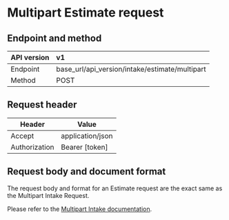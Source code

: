 # Multipart Estimate request

## Endpoint and method

| API version | v1                                             |
|:------------|:-----------------------------------------------|
| Endpoint    | base_url/api_version/intake/estimate/multipart |
| Method      | POST                                           |

## Request header

| Header        | Value            |
|---------------|------------------|
| Accept        | application/json |
| Authorization | Bearer [token]   |

## Request body and document format

The request body and format for an Estimate request are the exact same as the Multipart Intake Request.

Please refer to the [Multipart Intake documentation](intake_multipart.md).